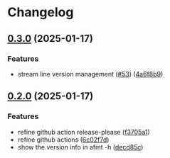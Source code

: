 # Changelog

## [0.3.0](https://github.com/xixiaofinland/afmt/compare/v0.2.0...v0.3.0) (2025-01-17)


### Features

* stream line version management ([#53](https://github.com/xixiaofinland/afmt/issues/53)) ([4a6f8b9](https://github.com/xixiaofinland/afmt/commit/4a6f8b9c07362b77b24304c8c8f8ca9cea9608e6))

## [0.2.0](https://github.com/xixiaofinland/afmt/compare/v0.1.0...v0.2.0) (2025-01-17)


### Features

* refine github action release-please ([f3705a1](https://github.com/xixiaofinland/afmt/commit/f3705a115e604abc69f8ac2ad197f89eb7160431))
* refine github actions ([6c02f7d](https://github.com/xixiaofinland/afmt/commit/6c02f7d51e69bb8a8248dd602ad73b676c601806))
* show the version info in afmt -h ([decd85c](https://github.com/xixiaofinland/afmt/commit/decd85c8a3fc5c9619e3473b3527de2b61890346))
